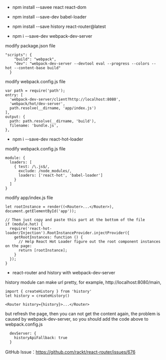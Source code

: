 * npm install --savee react react-dom

* npm install --save-dev babel-loader

* npm install --save history react-router@latest

* npm i --save-dev webpack-dev-server

modify package.json file

```
"scripts": {
    "build": "webpack",
    "dev": "webpack-dev-server --devtool eval --progress --colors --hot --content-base build"
  }
```

modify webpack.config.js file

```
var path = require('path');
entry: [
  'webpack-dev-server/client?http://localhost:8080',
  'webpack/hot/dev-server',
  path.resolve(__dirname, 'app/index.js')
],
output: {
  path: path.resolve(__dirname, 'build'),
  filename: 'bundle.js',
},
```

* npm i --save-dev react-hot-loader

modify webpack.config.js file

```
module: {
  loaders: [
    { test: /\.js$/,
      exclude: /node_modules/,
      loaders: ['react-hot', 'babel-loader']
    }
  ]
}
```

modify app/index.js file
```
let rootInstance = render((<Router>...</Router>), document.getElementById('app'));

// Then just copy and paste this part at the bottom of the file
if (module.hot) {
  require('react-hot-loader/Injection').RootInstanceProvider.injectProvider({
    getRootInstances: function () {
      // Help React Hot Loader figure out the root component instances on the page:
      return [rootInstance];
    }
  });
}
```

* react-router and history with webpack-dev-server

history module can make url pretty, for example, http://localhost:8080/main,

```
import { createHistory } from 'history'
let history = createHistory()

<Router history={history}>...</Router>
```

but refresh the page, then you can not get the content again, the problem is caused by webpack-dev-server, so you should add the code above to webpack.config.js

```
  devServer: {
    historyApiFallback: true
  }
```

GitHub Issue：https://github.com/rackt/react-router/issues/676
